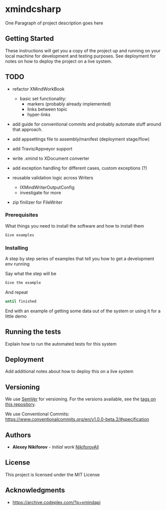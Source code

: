 # xmindcsharp

One Paragraph of project description goes here

## Getting Started

These instructions will get you a copy of the project up and running on your local machine for development and testing purposes. See deployment for notes on how to deploy the project on a live system.

## TODO

* refactor XMindWorkBook
  * basic set functionality:
    * markers (probably already implemented)
    * links between topic
    * hyper-links

* add guide for conventional commits and probably automate stuff around that approach.

* add appsettings file to assembly/manifest (deployment stage/flow)
* add Travis/Appveyor support

* write .xmind to XDocument converter
* add exception handling for different cases, custom exceptions (?)
* reusable validation logic across Writers
  * IXMindWriterOutputConfig
  * investigate for more
* zip finilizer for FileWriter
### Prerequisites

What things you need to install the software and how to install them

```csharp
Give examples
```

### Installing

A step by step series of examples that tell you how to get a development env running

Say what the step will be

```bash
Give the example
```

And repeat

```bash
until finished
```

End with an example of getting some data out of the system or using it for a little demo

## Running the tests

Explain how to run the automated tests for this system

## Deployment

Add additional notes about how to deploy this on a live system

## Versioning

We use [SemVer](http://semver.org/) for versioning. For the versions available, see the [tags on this repository](https://github.com/your/project/tags).

We use Conventional Commits: <https://www.conventionalcommits.org/en/v1.0.0-beta.2/#specification>

## Authors

* **Alexey Nikiforov** - *Initial work*  [NikiforovAll](https://github.com/NikiforovAll)

## License

This project is licensed under the MIT License

## Acknowledgments

* <https://archive.codeplex.com/?p=xmindapi>
